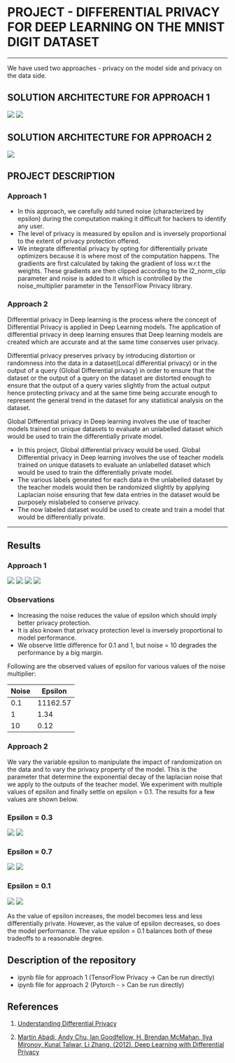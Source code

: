 # PROJECT - DIFFERENTIAL PRIVACY FOR DEEP LEARNING ON THE MNIST DIGIT DATASET

---
We have used two approaches - privacy on the model side and privacy on the data side.

## SOLUTION ARCHITECTURE FOR APPROACH 1

<img src = "https://miro.medium.com/max/1400/1*5tb5txyWEs7e8BAy9aucqw.png">

<img src = "https://miro.medium.com/max/1400/1*7IIAlhNwOG4DngaO-yh0Dg.png">

## SOLUTION ARCHITECTURE FOR APPROACH 2



<img src="http://cleverhans.io/assets/pate-full.png">



## PROJECT DESCRIPTION

### Approach 1
- In this approach, we carefully add tuned noise (characterized by epsilon) during the computation making it difficult for hackers to identify any user.
- The level of privacy is measured by epsilon and is inversely proportional to the extent of privacy protection offered. 
- We integrate differential privacy by opting for differentially private optimizers because it is where most of the computation happens. The gradients are first calculated by taking the gradient of loss w.r.t the weights. These gradients are then clipped according to the l2_norm_clip parameter and noise is added to it which is controlled by the noise_multiplier parameter in the TensorFlow Privacy library.

### Approach 2
Differential privacy in Deep learning is the process where the concept of Differential Privacy is applied in Deep Learning models. The application of differential privacy in deep learning ensures that Deep learning models are created which are accurate and at the same time conserves user privacy.  

Differential privacy preserves privacy by introducing distortion or randomness into the data in a dataset(Local differential privacy) or in the output of a query (Global Differential privacy) in order to ensure that the dataset or the output of a query on the dataset are distorted enough to ensure that the output of a query varies slightly from the actual output hence protecting privacy and at the same time being accurate enough to represent the general trend in the dataset for any statistical analysis on the dataset.  

Global Differential privacy in Deep learning involves the use of teacher models trained on unique datasets to evaluate an unlabelled dataset which would be used to train the differentially private model.  


- In this project, Global differential privacy would be used. Global Differential privacy in Deep learning involves the use of teacher models trained on unique datasets to evaluate an unlabelled dataset which would be used to train the differentially private model.
- The various labels generated for each data in the unlabelled dataset by the teacher models would then be randomized slightly by applying Laplacian noise ensuring that few data entries in the dataset would be purposely mislabeled to conserve privacy. 
- The now labeled dataset would be used to create and train a model that would be differentially private. 

---

## Results

### Approach 1
<img src="https://github.com/ishaanrf1/COMSE6998_DP/blob/main/plots/plot_a1_loss.png">
<img src="https://github.com/ishaanrf1/COMSE6998_DP/blob/main/plots/plot_a1_val_loss.png">
<img src="https://github.com/ishaanrf1/COMSE6998_DP/blob/main/plots/plot_a1_acc.png">
<img src="https://github.com/ishaanrf1/COMSE6998_DP/blob/main/plots/plot_a1_val_acc.png">

### Observations

- Increasing the noise reduces the value of epsilon which should imply better privacy protection.
- It is also known that privacy protection level is inversely proportional to model performance.
- We observe little difference for 0.1 and 1, but noise = 10 degrades the performance by a big margin.

Following are the observed values of epsilon for various values of the noise multiplier:

| Noise         | Epsilon          | 
| ------------- | ---------------- | 
| 0.1           |    11162.57      |                   
| 1             |    1.34          | 
| 10            |    0.12          | 

### Approach 2
We vary the variable epsilon to manipulate the impact of randomization on the data and to vary the privacy property of the model. This is the parameter that determine the exponential decay of the laplacian noise that we apply to the outputs of the teacher model. We experiment with multiple values of epsilon and finally settle on epsilon = 0.1. The results for a few values are shown below. 
### Epsilon = 0.3
<img src="https://github.com/ishaanrf1/COMSE6998_DP/blob/main/plots/accuracy_ep_3e-1.png">
<img src="https://github.com/ishaanrf1/COMSE6998_DP/blob/main/plots/loss_ep_3e-1.png">

### Epsilon = 0.7
<img src="https://github.com/ishaanrf1/COMSE6998_DP/blob/main/plots/accuracy_ep_7e-1.png">
<img src="https://github.com/ishaanrf1/COMSE6998_DP/blob/main/plots/loss_ep_7e-1.png">

### Epsilon = 0.1
<img src="https://github.com/ishaanrf1/COMSE6998_DP/blob/main/plots/acc_ep_1e-1.png">
<img src="https://github.com/ishaanrf1/COMSE6998_DP/blob/main/plots/loss_ep_1e-1.png">

As the value of epsilon increases, the model becomes less and less differentially private. However, as the value of epsilon decreases, so does the model performance. 
The value epsilon = 0.1 balances both of these tradeoffs to a reasonable degree. 


## Description of the repository

- ipynb file for approach 1 (TensorFlow Privacy -> Can be run directly)
- ipynb file for approach 2 (Pytorch - > Can be run directly)

## References

1. [Understanding Differential Privacy](https://towardsdatascience.com/understanding-differential-privacy-85ce191e198a)

2. [Martín Abadi, Andy Chu, Ian Goodfellow, H. Brendan McMahan, Ilya Mironov, Kunal Talwar, Li Zhang. (2012). Deep Learning with Differential Privacy](https://arxiv.org/abs/1607.00133)
